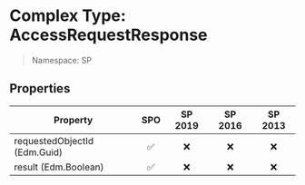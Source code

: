 # Complex Type: AccessRequestResponse

> Namespace: SP

## Properties

Property | SPO | SP 2019 | SP 2016 | SP 2013
----------|:---:|:-------:|:-------:|:-------:
requestedObjectId (Edm.Guid) | ✅ | ❌ | ❌ | ❌
result (Edm.Boolean) | ✅ | ❌ | ❌ | ❌